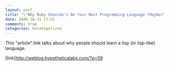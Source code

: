 ```yaml
---
layout: post
title: "\"Why Ruby Shouldn't Be Your Next Programming Language (Maybe)\""
date: 2009-10-31 17:52
comments: true
categories: Uncategorized
---
```

This "article":link talks about why people should learn a lisp (or lisp-like) language. 


[link]http://weblog.hypotheticalabs.com/?p=59
